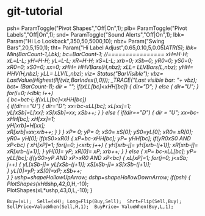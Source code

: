 # git-tutorial
psh= ParamToggle("Pivot Shapes","Off|On",1);
   plb= ParamToggle("Pivot Labels","Off|On",1);
   snd= ParamToggle("Sound Alerts","Off|On",1);
   lbk= Param("Hi Lo Lookback",350,50,5000,10);
   nbz= Param("Swing Bars",20,5,150,1);
   tht= Param("Hi Label Adjust",0.65,0.10,5,0.05)*ATR(5);
   lbk= Min(BarCount-1,Lbk);
   bc=BarCount-1;
//================
   xH=H-H;   xL=L-L;   yH=H-H;   yL=L-L;   xR=H-H;   xS=L-L;
   xrb=0;    xSb=0;    yR0=0;    yS0=0;    xR0=0;    xS0=0;   xx=0;
   xHH= HHVBars(H,nbz);  xLL= LLVBars(L,nbz);
   yHH= HHV(H,nbz);      yLL= LLV(L,nbz);
   viz= Status("BarVisible");
   vbz= LastValue(Highest(IIf(viz,BarIndex(),0)));
   _TRACE("Last visible bar: "+ vbz);
   bct= (BarCount-1);  dir = "";
   if(xLL[bc]<xHH[bc])
	{ 
		dir="D"; 
	} else
	{
		dir="U"; 
	}
    for(i=0; i<lbk; i++)  
    {
		bc=bct-i;
		if(xLL[bc]<xHH[bc])  
		{ 
			if(dir=="U")
			{
				dir="D";
				xx=bc-xLL[bc];
				xL[xx]=1;  
				yL[xSb]=L[xx];
				xS[xSb]=xx; xSb++; 
			}
		} else 
		{
			if(dir=="D")
			{
				dir = "U";
				xx=bc-xHH[bc];
				xH[xx]=1;  
				yH[xrb]=H[xx];  
				xR[xrb]=xx;xrb++; 
			}
		}
    }
    xP= 0;  yP= 0;  xS0= xS[0];  yS0=yL[0];  xR0= xR[0];  yR0= yH[0];
    if(xS0>xR0) 
    { 
		xP=bc-xHH[bc];  yP= yHH[bc];
		if(yR0<yP AND xP>xS0 AND xP<bc) 
		{
			xH[xP]=1;
			for(j=0; j<xrb; j++) 
			{ 
				yH[xrb-j]= yH[xrb-(j+1)];
				xR[xrb-j]= xR[xrb-(j+1)];
			}
			yH[0]= yP;  xR[0]= xP;  xrb++;  }
        } else 
        { 
			xP= bc-xLL[bc]; yP= yLL[bc];
			if(yS0>yP AND xP>xR0 AND xP<bc) 
			{
				xL[xP]=1;
				for(j=0; j<xSb; j++) 
				{
					yL[xSb-j]= yL[xSb-(j+1)];  xS[xSb-j]= xS[xSb-(j+1)];  
				}
				yL[0]=yP;  xS[0]=xP;  xSb++;  
			}
		}
		ushp=shapeHollowUpArrow;   dshp=shapeHollowDownArrow;
		if(psh) 
		{
			PlotShapes(xH*dshp,42,0,H,-10);  
			PlotShapes(xL*ushp,43,0,L,-10); 
		}

	Buy=(xL);  Sell=(xH); Long=Flip(Buy,Sell);  Shrt=Flip(Sell,Buy);
	SellPrice=ValueWhen(Sell,H,1);  BuyPrice= ValueWhen(Buy,L,1);
